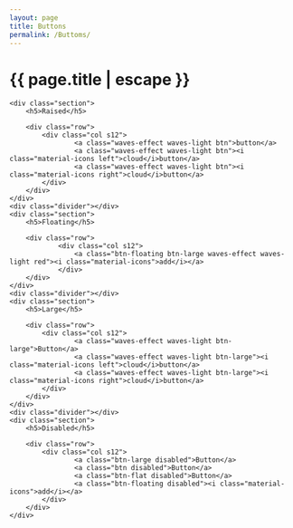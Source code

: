 ```yaml
---
layout: page
title: Buttons
permalink: /Buttoms/
---
```


<div class="container">
    <h1 class="page-title">{{ page.title | escape }}</h1>

    <div class="section">
        <h5>Raised</h5> 

        <div class="row">
            <div class="col s12">
                    <a class="waves-effect waves-light btn">button</a>
                    <a class="waves-effect waves-light btn"><i class="material-icons left">cloud</i>button</a>
                    <a class="waves-effect waves-light btn"><i class="material-icons right">cloud</i>button</a>
            </div>
        </div>
    </div>
    <div class="divider"></div>
    <div class="section">
        <h5>Floating</h5> 

        <div class="row">
                <div class="col s12">
                    <a class="btn-floating btn-large waves-effect waves-light red"><i class="material-icons">add</i></a>
                </div>
        </div>
    </div>
    <div class="divider"></div>
    <div class="section">
        <h5>Large</h5> 

        <div class="row">
            <div class="col s12">
                    <a class="waves-effect waves-light btn-large">Button</a>
                    <a class="waves-effect waves-light btn-large"><i class="material-icons left">cloud</i>button</a>
                    <a class="waves-effect waves-light btn-large"><i class="material-icons right">cloud</i>button</a>
            </div>
        </div>
    </div>
    <div class="divider"></div>
    <div class="section">
        <h5>Disabled</h5> 

        <div class="row">
            <div class="col s12">
                    <a class="btn-large disabled">Button</a>
                    <a class="btn disabled">Button</a>
                    <a class="btn-flat disabled">Button</a>
                    <a class="btn-floating disabled"><i class="material-icons">add</i></a>      
            </div>
        </div>
    </div>
</div>